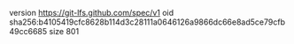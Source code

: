 version https://git-lfs.github.com/spec/v1
oid sha256:b4105419cfc8628b114d3c28111a0646126a9866dc66e8ad5ce79cfb49cc6685
size 801
